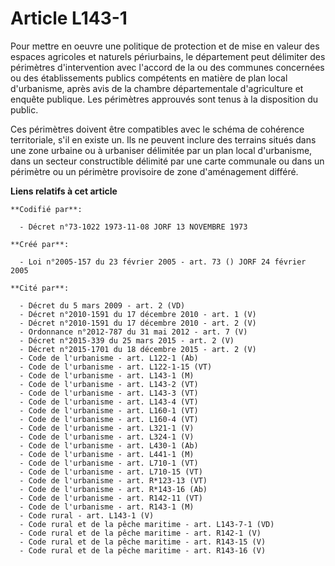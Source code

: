 # Article L143-1

Pour mettre en oeuvre une politique de protection et de mise en valeur des espaces agricoles et naturels périurbains, le
département peut délimiter des périmètres d'intervention avec l'accord de la ou des communes concernées ou des établissements
publics compétents en matière de plan local d'urbanisme, après avis de la chambre départementale d'agriculture et enquête
publique. Les périmètres approuvés sont tenus à la disposition du public.

Ces périmètres doivent être compatibles avec le schéma de cohérence territoriale, s'il en existe un. Ils ne peuvent inclure
des terrains situés dans une zone urbaine ou à urbaniser délimitée par un plan local d'urbanisme, dans un secteur
constructible délimité par une carte communale ou dans un périmètre ou un périmètre provisoire de zone d'aménagement différé.

**Liens relatifs à cet article**

	**Codifié par**:

	  - Décret n°73-1022 1973-11-08 JORF 13 NOVEMBRE 1973

	**Créé par**:

	  - Loi n°2005-157 du 23 février 2005 - art. 73 () JORF 24 février 2005

	**Cité par**:

	  - Décret du 5 mars 2009 - art. 2 (VD)
	  - Décret n°2010-1591 du 17 décembre 2010 - art. 1 (V)
	  - Décret n°2010-1591 du 17 décembre 2010 - art. 2 (V)
	  - Ordonnance n°2012-787 du 31 mai 2012 - art. 7 (V)
	  - Décret n°2015-339 du 25 mars 2015 - art. 2 (V)
	  - Décret n°2015-1701 du 18 décembre 2015 - art. 2 (V)
	  - Code de l'urbanisme - art. L122-1 (Ab)
	  - Code de l'urbanisme - art. L122-1-15 (VT)
	  - Code de l'urbanisme - art. L143-1 (M)
	  - Code de l'urbanisme - art. L143-2 (VT)
	  - Code de l'urbanisme - art. L143-3 (VT)
	  - Code de l'urbanisme - art. L143-4 (VT)
	  - Code de l'urbanisme - art. L160-1 (VT)
	  - Code de l'urbanisme - art. L160-4 (VT)
	  - Code de l'urbanisme - art. L321-1 (V)
	  - Code de l'urbanisme - art. L324-1 (V)
	  - Code de l'urbanisme - art. L430-1 (Ab)
	  - Code de l'urbanisme - art. L441-1 (M)
	  - Code de l'urbanisme - art. L710-1 (VT)
	  - Code de l'urbanisme - art. L710-15 (VT)
	  - Code de l'urbanisme - art. R*123-13 (VT)
	  - Code de l'urbanisme - art. R*143-16 (Ab)
	  - Code de l'urbanisme - art. R142-11 (VT)
	  - Code de l'urbanisme - art. R143-1 (M)
	  - Code rural - art. L143-1 (V)
	  - Code rural et de la pêche maritime - art. L143-7-1 (VD)
	  - Code rural et de la pêche maritime - art. R142-1 (V)
	  - Code rural et de la pêche maritime - art. R143-15 (V)
	  - Code rural et de la pêche maritime - art. R143-16 (V)
